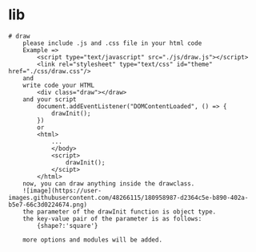 # lib
	# draw
		please include .js and .css file in your html code
		Example =>
			<script type="text/javascript" src="./js/draw.js"></script>
			<link rel="stylesheet" type="text/css" id="theme" href="./css/draw.css"/>
		and
		write code your HTML
			<div class="draw"></draw>
		and your script
			document.addEventListener("DOMContentLoaded", () => {
				drawInit();
			})
			or
			<html>			
				...
				</body>
				<script>
					drawInit();
				</scipt>
			</html>
		now, you can draw anything inside the drawclass.
		![image](https://user-images.githubusercontent.com/48266115/180958987-d2364c5e-b890-402a-b5e7-66c3d0224674.png)
		the parameter of the drawInit function is object type.
		the key-value pair of the parameter is as follows:
			{shape?:'square'}
			
		more options and modules will be added.
		
			
